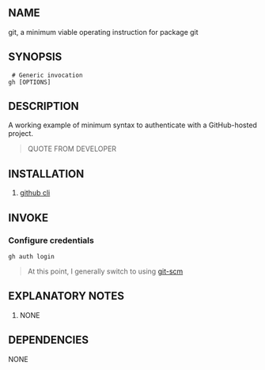 ## NAME
 git, a minimum viable operating instruction for package git 

## SYNOPSIS

```lang-sh
 # Generic invocation
gh [OPTIONS]
```

## DESCRIPTION

A working example of minimum syntax to authenticate with a GitHub-hosted project.

> QUOTE FROM DEVELOPER

## INSTALLATION

1. [github cli](https://github.com/cli/cli)

## INVOKE

### Configure credentials

```lang-sh
gh auth login
```

> At this point, I generally switch to using [git-scm](../com.git-scm)

## EXPLANATORY NOTES

1. NONE

## DEPENDENCIES

NONE


